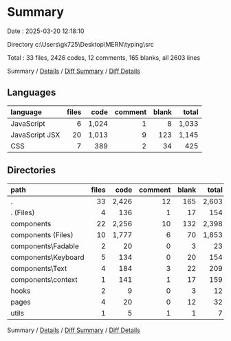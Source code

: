 # Summary

Date : 2025-03-20 12:18:10

Directory c:\\Users\\gk725\\Desktop\\MERN\\typing\\src

Total : 33 files,  2426 codes, 12 comments, 165 blanks, all 2603 lines

Summary / [Details](details.md) / [Diff Summary](diff.md) / [Diff Details](diff-details.md)

## Languages
| language | files | code | comment | blank | total |
| :--- | ---: | ---: | ---: | ---: | ---: |
| JavaScript | 6 | 1,024 | 1 | 8 | 1,033 |
| JavaScript JSX | 20 | 1,013 | 9 | 123 | 1,145 |
| CSS | 7 | 389 | 2 | 34 | 425 |

## Directories
| path | files | code | comment | blank | total |
| :--- | ---: | ---: | ---: | ---: | ---: |
| . | 33 | 2,426 | 12 | 165 | 2,603 |
| . (Files) | 4 | 136 | 1 | 17 | 154 |
| components | 22 | 2,256 | 10 | 132 | 2,398 |
| components (Files) | 10 | 1,777 | 6 | 70 | 1,853 |
| components\\Fadable | 2 | 20 | 0 | 3 | 23 |
| components\\Keyboard | 5 | 134 | 0 | 20 | 154 |
| components\\Text | 4 | 184 | 3 | 22 | 209 |
| components\\context | 1 | 141 | 1 | 17 | 159 |
| hooks | 2 | 9 | 0 | 3 | 12 |
| pages | 4 | 20 | 0 | 12 | 32 |
| utils | 1 | 5 | 1 | 1 | 7 |

Summary / [Details](details.md) / [Diff Summary](diff.md) / [Diff Details](diff-details.md)